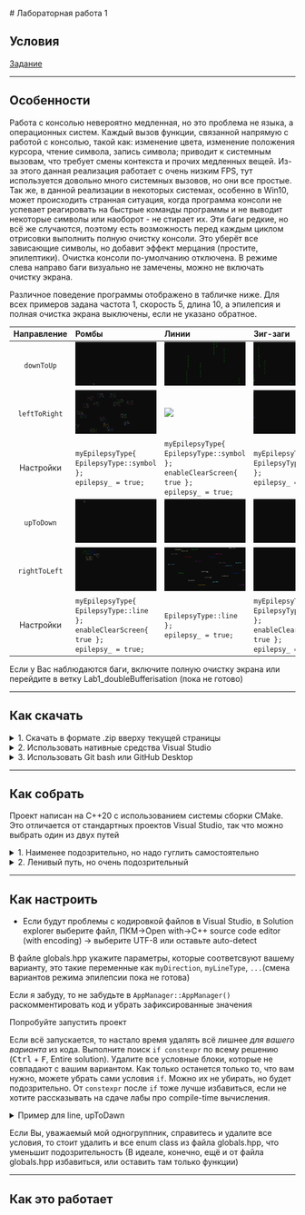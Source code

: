 ﻿﻿# Лабораторная работа 1

## Условия

[Задание](ООП_ТЗ_Лабораторная_работа_1.docx)

---

## Особенности

Работа с консолью невероятно медленная, но это проблема не языка, а операционных систем. Каждый вызов функции, связанной напрямую с работой с консолью, такой как: изменение цвета, изменение положения курсора, чтение символа, запись символа; приводит к системным вызовам, что требует смены контекста и прочих медленных вещей. Из-за этого данная реализация работает с очень низким FPS, тут используется довольно много системных вызовов, но они все простые.\
Так же, в данной реализации в некоторых системах, особенно в Win10, может происходить странная ситуация, когда программа консоли не успевает реагировать на быстрые команды программы и не выводит некоторые символы или наоборот - не стирает их. Эти баги редкие, но всё же случаются, поэтому есть возможность перед каждым циклом отрисовки выполнить полную очистку консоли. Это уберёт все зависающие символы, но добавит эффект мерцания (простите, эпилептики). Очистка консоли по-умолчанию отключена. В режиме слева направо баги визуально не замечены, можно не включать очистку экрана.

Различное поведение программы отображено в табличке ниже. Для всех примеров задана частота 1, скорость 5, длина 10, а эпилепсия и полная очистка экрана выключены, если не указано обратное.

| Направление | Ромбы | Линии | Зиг-заги |
| :---: | :--- | :--- | :--- |
| `downToUp` | ![](resources/dtu-r-s-f-f.gif) | ![](resources/dtu-l-s-f-f.gif) | ![](resources/dtu-z-s-f-f.gif) |
| `leftToRight` | ![](resources/ltr-r-s-f-t.gif) | ![](resources/ltr-l-s-t-t.gif) | ![](resources/ltr-z-s-f-t.gif) |
| Настройки | `myEpilepsyType{ EpilepsyType::symbol };`<br>`epilepsy_ = true;` | `myEpilepsyType{ EpilepsyType::symbol };`<br>`enableClearScreen{ true };`<br>`epilepsy_ = true;` | `myEpilepsyType{ EpilepsyType::symbol };`<br>`epilepsy_ = true;` |
| `upToDown` | ![](resources/utd-r-l-f-f.gif) | ![](resources/utd-l-l-f-f.gif) | ![](resources/utd-z-l-f-f.gif) |
| `rightToLeft` | ![](resources/rtl-r-l-t-t.gif) | ![](resources/rtl-l-l-f-t.gif) | ![](resources/rtl-z-l-t-t.gif) |
| Настройки | `myEpilepsyType{ EpilepsyType::line };`<br>`enableClearScreen{ true };`<br>`epilepsy_ = true;` | `EpilepsyType::line };`<br>`epilepsy_ = true;` | `myEpilepsyType{ EpilepsyType::line };`<br>`enableClearScreen{ true };`<br>`epilepsy_ = true;` |

Если у Вас наблюдаются баги, включите полную очистку экрана или перейдите в ветку Lab1_doubleBufferisation (пока не готово)

---

## Как скачать

<details>
	<summary>1. Скачать в формате .zip вверху текущей страницы</summary>

Распаковать в удобное место и перейти к разделу "[Как собрать](https://github.com/MaroonSkull/OOP-lab-works--MAI-316kaf-09.03.01-5-semester/tree/Lab1/README.md#%D0%BA%D0%B0%D0%BA-%D1%81%D0%BE%D0%B1%D1%80%D0%B0%D1%82%D1%8C)"
</details>

<details>
	<summary>2. Использовать нативные средства Visual Studio</summary>

При открытии программы выбрать справа Clone Repository, указать [эту ссылку](https://github.com/MaroonSkull/OOP-lab-works--MAI-316kaf-09.03.01-5-semester), в панели инструментов выбрать git->manage branches, развернуть remotes/origin, ПКМ по Lab1->checkout, перейти в Solution explorer и выбрать единственную папку с проектом.
</details>

<details>
	<summary>3. Использовать Git bash или GitHub Desktop</summary>

Но мне лень сейчас описывать эти варианты, так что как-нибудь сами
</details>

---

## Как собрать

Проект написан на C++20 с использованием системы сборки CMake. Это отличается от стандартных проектов Visual Studio, так что можно выбрать один из двух путей

<details>
	<summary>1. Наименее подозрительно, но надо гуглить самостоятельно</summary>
  
*Чтобы вопросов не было, почему это Вы использовали CMake, ведь этому Вас никто не учил (или если установлена относительно старая версия visual studio)*
1. [Скачать CMake](https://cmake.org/download/) (рекомендую секцию latest release -> binary distribution);
2. Установить cmake-gui;
3. Выполнить генерацию solution файла для используемой IDE; (это гуглить, долго расписывать)
4. Запустить сгенерированное решение как свой собственный проект Visual Studio)))
</details>

<details>
	<summary>2. Ленивый путь, но очень подозрительный</summary>
  
*мб придётся объяснять CMake и то, как работает эта система сборки. И работает только в новых версиях Visual Studio (некоторые версии 2017 и новее)*
1. [Добавить поддержку CMake](https://learn.microsoft.com/ru-ru/cpp/build/cmake-projects-in-visual-studio?view=msvc-170) с помощью Visual Studio Installer;
2. Запустить проект как ни в чём не бывало
3. В выпадающем списке вверху выбрать Lab1[.exe]
![Выбор cmake target executable](resources/select-startup-item.png)
Можно компилировать
</details>

---

## Как настроить

- Если будут проблемы с кодировкой файлов в Visual Studio, в Solution explorer выберите файл, ПКМ->Open with->C++ source code editor (with encoding) -> выберите UTF-8 или оставьте auto-detect

В файле globals.hpp укажите параметры, которые соответсвуют вашему варианту, это такие переменные как `myDirection`, `myLineType`, `...`(смена вариантов режима эпилепсии пока не готова)

Если я забуду, то не забудьте в `AppManager::AppManager()` раскомментировать код и убрать зафиксированные значения

Попробуйте запустить проект

Если всё запускается, то настало время удалять всё лишнее *для вашего варианта* из кода. Выполните поиск `if constexpr` по всему решению (<kbd>Ctrl</kbd> + <kbd>F</kbd>, Entire solution).
Удалите все условные блоки, которые не совпадают с вашим вариантом. Как только останется только то, что вам нужно, можете убрать сами условия `if`. Можно их не убирать, но будет подозрительно. От `constexpr` после `if` тоже лучше избавиться, если не хотите рассказывать на сдаче лабы про compile-time вычисления.

<details>
	<summary>Пример для line, upToDawn</summary>

*Пример метода из класса Line*
До
```C++
void move(double distance) {
	
	// Получаем текущую позицию начала линии
	int16_t x{ static_cast<int16_t>(x_) };
	int16_t y{ static_cast<int16_t>(y_) };
	// Накапливаем смещение
	if constexpr (Global::myDirection == Global::Direction::upToDown)
		y_ += distance;
	else if constexpr (Global::myDirection == Global::Direction::downToUp)
		y_ -= distance;
	else if constexpr (Global::myDirection == Global::Direction::leftToRight)
		x_ += distance;
	else if constexpr (Global::myDirection == Global::Direction::rightToLeft)
		x_ -= distance;
		
	// Вычисляем, на сколько позиций нам надо сместиться
	int16_t stepsY = static_cast<int16_t>(y_) - y; // вертикально
	int16_t stepsX = static_cast<int16_t>(x_) - x; // горизонтально
	...
}
```
После
```C++
void move(double distance) {
	
	// Получаем текущую позицию начала линии
	int16_t x{ static_cast<int16_t>(x_) };
	int16_t y{ static_cast<int16_t>(y_) };
	// Накапливаем смещение
	y_ += distance;
		
	// Вычисляем, на сколько позиций нам надо сместиться
	int16_t stepsY = static_cast<int16_t>(y_) - y; // вертикально
	int16_t stepsX = static_cast<int16_t>(x_) - x; // горизонтально
	...
}
```
</details>

Если Вы, уважаемый мой одногруппник, справитесь и удалите все условия, то стоит удалить и все enum class из файла globals.hpp, что уменьшит подозрительность (В идеале, конечно, ещё и от файла globals.hpp избавиться, или оставить там только функции)

---

## Как это работает


